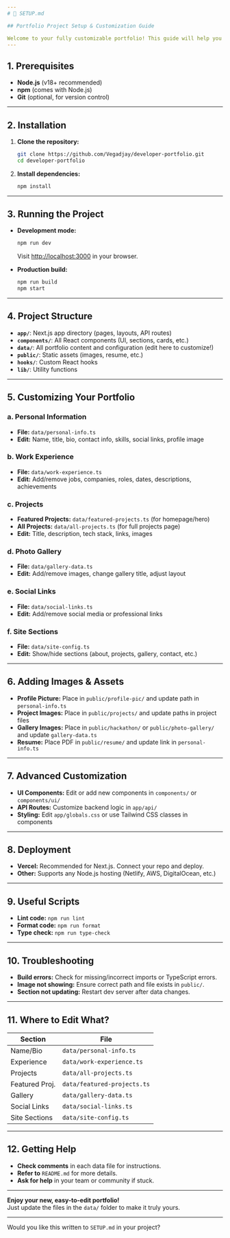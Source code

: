 ```yaml
---
# 🚀 SETUP.md

## Portfolio Project Setup & Customization Guide

Welcome to your fully customizable portfolio! This guide will help you get started, run, and personalize your portfolio from scratch.
---
```


## 1. Prerequisites

- **Node.js** (v18+ recommended)
- **npm** (comes with Node.js)
- **Git** (optional, for version control)

---

## 2. Installation

1. **Clone the repository:**

   ```sh
   git clone https://github.com/Vegadjay/developer-portfolio.git
   cd developer-portfolio
   ```

2. **Install dependencies:**
   ```sh
   npm install
   ```

---

## 3. Running the Project

- **Development mode:**

  ```sh
  npm run dev
  ```

  Visit [http://localhost:3000](http://localhost:3000) in your browser.

- **Production build:**
  ```sh
  npm run build
  npm start
  ```

---

## 4. Project Structure

- **`app/`**: Next.js app directory (pages, layouts, API routes)
- **`components/`**: All React components (UI, sections, cards, etc.)
- **`data/`**: All portfolio content and configuration (edit here to customize!)
- **`public/`**: Static assets (images, resume, etc.)
- **`hooks/`**: Custom React hooks
- **`lib/`**: Utility functions

---

## 5. Customizing Your Portfolio

### a. Personal Information

- **File:** `data/personal-info.ts`
- **Edit:** Name, title, bio, contact info, skills, social links, profile image

### b. Work Experience

- **File:** `data/work-experience.ts`
- **Edit:** Add/remove jobs, companies, roles, dates, descriptions, achievements

### c. Projects

- **Featured Projects:** `data/featured-projects.ts` (for homepage/hero)
- **All Projects:** `data/all-projects.ts` (for full projects page)
- **Edit:** Title, description, tech stack, links, images

### d. Photo Gallery

- **File:** `data/gallery-data.ts`
- **Edit:** Add/remove images, change gallery title, adjust layout

### e. Social Links

- **File:** `data/social-links.ts`
- **Edit:** Add/remove social media or professional links

### f. Site Sections

- **File:** `data/site-config.ts`
- **Edit:** Show/hide sections (about, projects, gallery, contact, etc.)

---

## 6. Adding Images & Assets

- **Profile Picture:** Place in `public/profile-pic/` and update path in `personal-info.ts`
- **Project Images:** Place in `public/projects/` and update paths in project files
- **Gallery Images:** Place in `public/hackathon/` or `public/photo-gallery/` and update `gallery-data.ts`
- **Resume:** Place PDF in `public/resume/` and update link in `personal-info.ts`

---

## 7. Advanced Customization

- **UI Components:** Edit or add new components in `components/` or `components/ui/`
- **API Routes:** Customize backend logic in `app/api/`
- **Styling:** Edit `app/globals.css` or use Tailwind CSS classes in components

---

## 8. Deployment

- **Vercel:** Recommended for Next.js. Connect your repo and deploy.
- **Other:** Supports any Node.js hosting (Netlify, AWS, DigitalOcean, etc.)

---

## 9. Useful Scripts

- **Lint code:** `npm run lint`
- **Format code:** `npm run format`
- **Type check:** `npm run type-check`

---

## 10. Troubleshooting

- **Build errors:** Check for missing/incorrect imports or TypeScript errors.
- **Image not showing:** Ensure correct path and file exists in `public/`.
- **Section not updating:** Restart dev server after data changes.

---

## 11. Where to Edit What?

| Section        | File                        |
| -------------- | --------------------------- |
| Name/Bio       | `data/personal-info.ts`     |
| Experience     | `data/work-experience.ts`   |
| Projects       | `data/all-projects.ts`      |
| Featured Proj. | `data/featured-projects.ts` |
| Gallery        | `data/gallery-data.ts`      |
| Social Links   | `data/social-links.ts`      |
| Site Sections  | `data/site-config.ts`       |

---

## 12. Getting Help

- **Check comments** in each data file for instructions.
- **Refer to** `README.md` for more details.
- **Ask for help** in your team or community if stuck.

---

**Enjoy your new, easy-to-edit portfolio!**  
Just update the files in the `data/` folder to make it truly yours.

---

Would you like this written to `SETUP.md` in your project?
